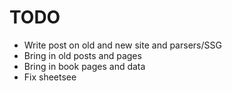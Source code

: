 # TODO

- Write post on old and new site and parsers/SSG
- Bring in old posts and pages
- Bring in book pages and data
- Fix sheetsee